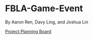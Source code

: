 # FBLA-Game-Event
By Aaron Ren, Davy Ling, and Joshua Lin

<a href = "https://docs.google.com/document/d/11Yl0-C3SYtc12K8XPhMjOoWSFa8U-DR51ZjFH48zVXE/edit?usp=sharing"> Project Planning Board </a>
